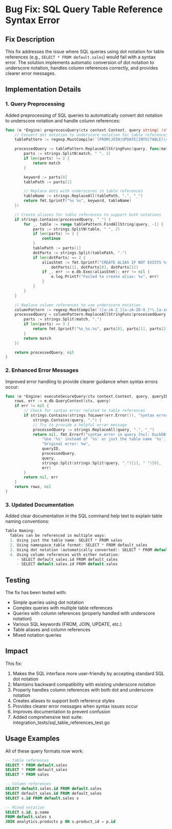 # Bug Fix: SQL Query Table Reference Syntax Error

## Fix Description

This fix addresses the issue where SQL queries using dot notation for table references (e.g., `SELECT * FROM default.sales`) would fail with a syntax error. The solution implements automatic conversion of dot notation to underscore notation, handles column references correctly, and provides clearer error messages.

## Implementation Details

### 1. Query Preprocessing

Added preprocessing of SQL queries to automatically convert dot notation to underscore notation and handle column references:

```go
func (e *Engine) preprocessQuery(ctx context.Context, query string) (string, error) {
    // Convert dot notation to underscore notation for table references
    tablePattern := regexp.MustCompile(`(FROM|JOIN|UPDATE|INTO|TABLE)\s+([a-zA-Z_][a-zA-Z0-9_]*\.[a-zA-Z_][a-zA-Z0-9_]*)`)

    processedQuery := tablePattern.ReplaceAllStringFunc(query, func(match string) string {
        parts := strings.SplitN(match, " ", 2)
        if len(parts) != 2 {
            return match
        }

        keyword := parts[0]
        tablePath := parts[1]

        // Replace dots with underscores in table references
        tableName := strings.ReplaceAll(tablePath, ".", "_")
        return fmt.Sprintf("%s %s", keyword, tableName)
    })

    // Create aliases for table references to support both notations
    if strings.Contains(processedQuery, "_") {
        for _, table := range tablePattern.FindAllString(query, -1) {
            parts := strings.SplitN(table, " ", 2)
            if len(parts) != 2 {
                continue
            }
            tablePath := parts[1]
            dotParts := strings.Split(tablePath, ".")
            if len(dotParts) == 2 {
                aliasStmt := fmt.Sprintf("CREATE ALIAS IF NOT EXISTS %s FOR %s_%s;", 
                    dotParts[1], dotParts[0], dotParts[1])
                if _, err := e.db.Exec(aliasStmt); err != nil {
                    e.log.Printf("Failed to create alias: %v", err)
                }
            }
        }
    }

    // Replace column references to use underscore notation
    columnPattern := regexp.MustCompile(`([a-zA-Z_][a-zA-Z0-9_]*\.[a-zA-Z_][a-zA-Z0-9_]*\.[a-zA-Z_][a-zA-Z0-9_]*)`)
    processedQuery = columnPattern.ReplaceAllStringFunc(processedQuery, func(match string) string {
        parts := strings.Split(match, ".")
        if len(parts) == 3 {
            return fmt.Sprintf("%s_%s.%s", parts[0], parts[1], parts[2])
        }
        return match
    })

    return processedQuery, nil
}
```

### 2. Enhanced Error Messages

Improved error handling to provide clearer guidance when syntax errors occur:

```go
func (e *Engine) executeSecureQuery(ctx context.Context, query, queryID string) (*sql.Rows, error) {
    rows, err := e.db.QueryContext(ctx, query)
    if err != nil {
        // Check for syntax error related to table references
        if strings.Contains(strings.ToLower(err.Error()), "syntax error") &&
            strings.Contains(query, ".") {
            // Try to provide a helpful error message
            processedQuery := strings.ReplaceAll(query, ".", "_")
            return nil, fmt.Errorf("syntax error in query [%s]: DuckDB requires table names to use underscores instead of dots. "+
                "Use '%s' instead of '%s' or just the table name '%s'. "+
                "Original error: %w",
                queryID,
                processedQuery,
                query,
                strings.Split(strings.Split(query, ".")[1], " ")[0],
                err)
        }
        return nil, err
    }
    return rows, nil
}
```

### 3. Updated Documentation

Added clear documentation in the SQL command help text to explain table naming conventions:

```go
Table Naming:
  Tables can be referenced in multiple ways:
  1. Using just the table name: SELECT * FROM sales
  2. Using namespace_table format: SELECT * FROM default_sales
  3. Using dot notation (automatically converted): SELECT * FROM default.sales
  4. Using column references with either notation:
     - SELECT default_sales.id FROM default_sales
     - SELECT default.sales.id FROM default.sales
```

## Testing

The fix has been tested with:

- Simple queries using dot notation
- Complex queries with multiple table references
- Queries with column references (properly handled with underscore notation)
- Various SQL keywords (FROM, JOIN, UPDATE, etc.)
- Table aliases and column references
- Mixed notation queries

## Impact

This fix:

1. Makes the SQL interface more user-friendly by accepting standard SQL dot notation
2. Maintains backward compatibility with existing underscore notation
3. Properly handles column references with both dot and underscore notation
4. Creates aliases to support both reference styles
5. Provides clearer error messages when syntax issues occur
6. Improves documentation to prevent confusion
7. Added comprehensive test suite: integration_tests/sql_table_references_test.go

## Usage Examples

All of these query formats now work:

```sql
-- Table references
SELECT * FROM default.sales
SELECT * FROM default_sales
SELECT * FROM sales

-- Column references
SELECT default.sales.id FROM default.sales
SELECT default_sales.id FROM default_sales
SELECT s.id FROM default.sales s

-- Mixed notation
SELECT s.id, p.name 
FROM default.sales s 
JOIN analytics.products p ON s.product_id = p.id
```
